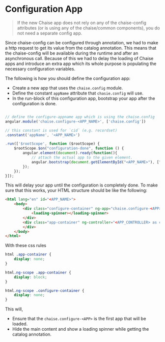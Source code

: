 # Configuration App

> If the new Chaise app does not rely on any of the chaise-config attributes (or is using any of the chaise/common components), you do not need a separate config app.

Since chaise-config can be configured through annotation, we had to make a http request to get its value from the catalog annotation. This means that the chaise-config will be available during the runtime and after an asynchronous call. Because of this we had to delay the loading of Chaise apps and introduce an extra app which its whole purpose is populating the necessary configuration variables.

The following is how you should define the configuration app:

- Create a new app that uses the `chaise.config` module.
- Define the constant `appName` attribute that `chasie.config` will use.
- In the run-block of this configuration app, bootstrap your app after the configuration is done.

```javascript

// define the configure-appname app which is using the chaise.config
angular.module('chaise.configure-<APP_NAME>', ['chaise.config'])

// this constant is used for `cid` (e.g. recordset)
.constant('appName', '<APP_NAME>')

.run(['$rootScope', function ($rootScope) {
    $rootScope.$on("configuration-done", function () {
        angular.element(document).ready(function(){
            // attach the actual app to the given element.
            angular.bootstrap(document.getElementById("<APP_NAME>"), ["chaise.<APP_NAME>"]);
        });
    });
}]);
```


This will delay your app until the configuration is completely done. To make sure that this works, your HTML structure should be like the following:

```html
<html lang="en" id="<APP_NAME>">
    <body>
        <div class="configure-container" ng-app="chaise.configure-<APP>">
            <loading-spinner></loading-spinner>
        </div>
        <div class="app-container" ng-controller="<APP_CONTROLLER> as ctrl">
        </div>
    </body>
</html>    
```

With these css rules

```css
html .app-container {
    display: none;
}

html.ng-scope .app-container {
    display: block;
}

html.ng-scope .configure-container {
    display: none;
}
```

This will,
  - Ensure that the `chaise.configure-<APP>` is the first app that will be loaded.
  - Hide the main content and show a loading spinner while getting the catalog annotation.
